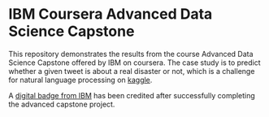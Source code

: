 # IBM Coursera Advanced Data Science Capstone

This repository demonstrates the results from the course Advanced Data Science Capstone offered by IBM on coursera. The case study is to predict whether a given tweet is about a real disaster or not, which is a challenge for natural language processing on [kaggle](https://www.kaggle.com/c/nlp-getting-started/overview).

A [digital badge from IBM](https://www.youracclaim.com/badges/7548f028-1cb2-445c-b314-3401908a1dac/linked_in_profile) has been credited after successfully completing the advanced capstone project.
